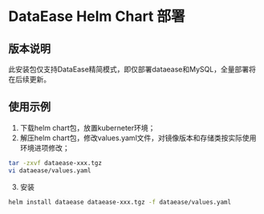 # DataEase Helm Chart 部署
## 版本说明
此安装包仅支持DataEase精简模式，即仅部署dataease和MySQL，全量部署将在后续更新。
## 使用示例
1. 下载helm chart包，放置kuberneter环境；
2. 解压helm chart包，修改values.yaml文件，对镜像版本和存储类按实际使用环境进项修改；
```bash
tar -zxvf dataease-xxx.tgz
vi dataease/values.yaml
```
3. 安装
```bash
helm install dataease dataease-xxx.tgz -f dataease/values.yaml
```
